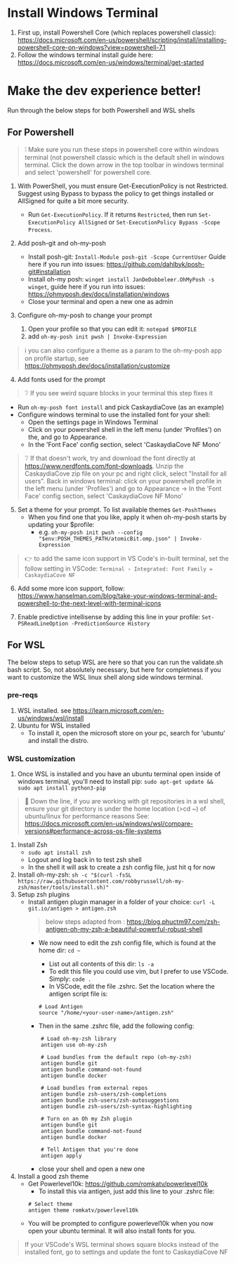 # Install Windows Terminal

1. First up, install Powershell Core (which replaces powershell classic): https://docs.microsoft.com/en-us/powershell/scripting/install/installing-powershell-core-on-windows?view=powershell-7.1 
2. Follow the windows terminal install guide here: https://docs.microsoft.com/en-us/windows/terminal/get-started 

# Make the dev experience better!

Run through the below steps for both Powershell and WSL shells

## For Powershell

> :grey_exclamation: Make sure you run these steps in powershell core within windows terminal (not powershell classic which is the default shell in windows terminal. Click the down arrow in the top toolbar in windows terminal and select 'powershell' for powershell core.

1. With PowerShell, you must ensure Get-ExecutionPolicy is not Restricted. Suggest using Bypass to bypass the policy to get things installed or AllSigned for quite a bit more security.

   - Run `Get-ExecutionPolicy`. If it returns `Restricted`, then run `Set-ExecutionPolicy AllSigned` or `Set-ExecutionPolicy Bypass -Scope Process`.

2. Add posh-git and oh-my-posh
   - Install posh-git: `Install-Module posh-git -Scope CurrentUser` Guide here if you run into issues: https://github.com/dahlbyk/posh-git#installation
   - Install oh-my posh: `winget install JanDeDobbeleer.OhMyPosh -s winget`, guide here if you run into issues: https://ohmyposh.dev/docs/installation/windows
   - Close your terminal and open a new one as admin

3. Configure oh-my-posh to change your prompt
   1. Open your profile so that you can edit it: `notepad $PROFILE`
   2. add `oh-my-posh init pwsh | Invoke-Expression`

> :information_source: you can also configure a theme as a param to the oh-my-posh app on profile startup, see https://ohmyposh.dev/docs/installation/customize

4. Add fonts used for the prompt
> :grey_question: If you see weird square blocks in your terminal this step fixes it
   - Run `oh-my-posh font install` and pick CaskaydiaCove (as an example)
   - Configure windows terminal to use the installed font for your shell:
     -  Open the settings page in Windows Terminal
     -  Click on your powershell shell in the left menu (under 'Profiles') on the, and go to Appearance.
     -  In the 'Font Face' config section, select 'CaskaydiaCove NF Mono'

> :grey_question: If that doesn't work, try and download the font directly at https://www.nerdfonts.com/font-downloads. Unzip the CaskaydiaCove zip file on your pc and right click, select "Install for all users". Back in windows terminal: click on your powershell profile in the left menu (under 'Profiles') and go to Appearance -> In the 'Font Face' config section, select 'CaskaydiaCove NF Mono'

5. Set a theme for your prompt. To list available themes `Get-PoshThemes`
   - When you find one that you like, apply it when oh-my-posh starts by updating your $profile:
     - e.g. `oh-my-posh init pwsh --config "$env:POSH_THEMES_PATH/atomicBit.omp.json" | Invoke-Expression`

> :point_right: to add the same icon support in VS Code's in-built terminal, set the follow setting in VSCode:
>   ```Terminal › Integrated: Font Family = CaskaydiaCove NF```

6. Add some more icon support, follow: https://www.hanselman.com/blog/take-your-windows-terminal-and-powershell-to-the-next-level-with-terminal-icons 

7. Enable predictive intellisense by adding this line in your profile: ```Set-PSReadLineOption -PredictionSource History```


## For WSL 

The below steps to setup WSL are here so that you can run the validate.sh bash script. So, not absolutely necessary, but here for completness if you want to customize the WSL linux shell along side windows terminal.

### pre-reqs

1. WSL installed. see https://learn.microsoft.com/en-us/windows/wsl/install
2. Ubuntu for WSL installed
   - To install it, open the microsoft store on your pc, search for 'ubuntu' and install the distro.

### WSL customization

1. Once WSL is installed and you have an ubuntu terminal open inside of windows terminal, you'll need to install pip: ```sudo apt-get update && sudo apt install python3-pip```

> :raising_hand: Down the line, if you are working with git repositories in a wsl shell, ensure your git directory is under the home location (>cd ~) of ubuntu/linux for performance reasons See: https://docs.microsoft.com/en-us/windows/wsl/compare-versions#performance-across-os-file-systems

1. Install Zsh
    - ```sudo apt install zsh```
    - Logout and log back in to test zsh shell
    -  In the shell it will ask to create a zsh config file, just hit q for now
2. Install oh-my-zsh: ```sh -c "$(curl -fsSL https://raw.githubusercontent.com/robbyrussell/oh-my-zsh/master/tools/install.sh)"```
3. Setup zsh plugins
    - Install antigen plugin manager in a folder of your choice: ```curl -L git.io/antigen > antigen.zsh```
        > below steps adapted from : https://blog.phuctm97.com/zsh-antigen-oh-my-zsh-a-beautiful-powerful-robust-shell
        - We now need to edit the zsh config file, which is found at the home dir: ```cd ~```
	        - List out all contents of this dir: ```ls -a```
      	    - To edit this file you could use vim, but I prefer to use VSCode. Simply: ```code .```	
            - In VSCode, edit the file .zshrc. Set the location where the antigen script file is:
			
            ```
            # Load Antigen
			source "/home/<your-user-name>/antigen.zsh"
			```
		- Then in the same .zshrc file, add the following config:
        ```text
            # Load oh-my-zsh library
            antigen use oh-my-zsh
            
            # Load bundles from the default repo (oh-my-zsh)
            antigen bundle git
            antigen bundle command-not-found
            antigen bundle docker
            
            # Load bundles from external repos
            antigen bundle zsh-users/zsh-completions
            antigen bundle zsh-users/zsh-autosuggestions
            antigen bundle zsh-users/zsh-syntax-highlighting
            
            # Turn on an Oh my Zsh plugin
            antigen bundle git
            antigen bundle command-not-found
            antigen bundle docker
            
            # Tell Antigen that you're done
            antigen apply
        ```
        - close your shell and open a new one
4. Install a good zsh theme
    - Get Powerlevel10k: https://github.com/romkatv/powerlevel10k
        - To install this via antigen, just add this line to your .zshrc file:
        ```				
        # Select theme
        antigen theme romkatv/powerlevel10k
        ```
    - You will be prompted to configure powerlevel10k when you now open your ubuntu terminal. It will also install fonts for you.

> If your VSCode's WSL terminal shows square blocks instead of the installed font, go to settings and update the font to CaskaydiaCove NF

